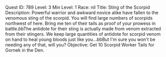 Quest ID: 789
Level: 3
Min Level: 1
Race: nil
Title: Sting of the Scorpid
Description: Powerful warrior and awkward novice alike have fallen to the venomous sting of the scorpid. You will find large numbers of scorpids northwest of here. Bring me ten of their tails as proof of your prowess in battle.$b$bThe antidote for their sting is actually made from venom extracted from their stingers. We keep large quantities of antidote for scorpid venom on hand to heal young bloods just like you...$b$bBut I'm sure you won't be needing any of that, will you?
Objective: Get 10 Scorpid Worker Tails for Gornek in the Den.

